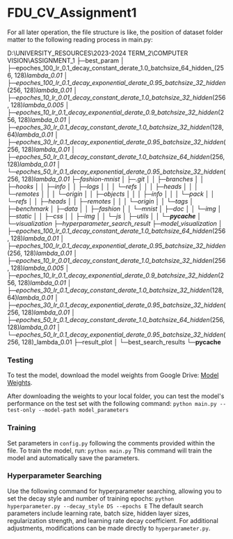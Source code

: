 # FDU_CV_Assignment1
For all later operation, the file structure is like, the position of dataset folder matter to the following reading process in main.py:

D:\UNIVERSITY_RESOURCES\2023-2024 TERM_2\COMPUTER VISION\ASSIGNMENT_1
├─best_param
│  ├─epoches_100_lr_0.1_decay_constant_derate_1.0_batchsize_64_hidden_(256, 128)_lambda_0.01
│  ├─epoches_100_lr_0.1_decay_exponential_derate_0.95_batchsize_32_hidden_(256, 128)_lambda_0.01
│  ├─epoches_10_lr_0.01_decay_constant_derate_1.0_batchsize_32_hidden_(256, 128)_lambda_0.005
│  ├─epoches_10_lr_0.1_decay_exponential_derate_0.9_batchsize_32_hidden_(256, 128)_lambda_0.01
│  ├─epoches_30_lr_0.1_decay_constant_derate_1.0_batchsize_32_hidden_(128, 64)_lambda_0.01
│  ├─epoches_30_lr_0.1_decay_exponential_derate_0.95_batchsize_32_hidden_(256, 128)_lambda_0.01
│  ├─epoches_50_lr_0.1_decay_constant_derate_1.0_batchsize_64_hidden_(256, 128)_lambda_0.01
│  └─epoches_50_lr_0.1_decay_exponential_derate_0.95_batchsize_32_hidden_(256, 128)_lambda_0.01
├─fashion-mnist
│  ├─.git
│  │  ├─branches
│  │  ├─hooks
│  │  ├─info
│  │  ├─logs
│  │  │  └─refs
│  │  │      ├─heads
│  │  │      └─remotes
│  │  │          └─origin
│  │  ├─objects
│  │  │  ├─info
│  │  │  └─pack
│  │  └─refs
│  │      ├─heads
│  │      ├─remotes
│  │      │  └─origin
│  │      └─tags
│  ├─benchmark
│  ├─data
│  │  ├─fashion
│  │  └─mnist
│  ├─doc
│  │  └─img
│  ├─static
│  │  ├─css
│  │  ├─img
│  │  └─js
│  ├─utils
│  │  └─__pycache__
│  └─visualization
├─hyperparameter_search_result
├─model_visualization
│  ├─epoches_100_lr_0.1_decay_constant_derate_1.0_batchsize_64_hidden_(256, 128)_lambda_0.01
│  ├─epoches_100_lr_0.1_decay_exponential_derate_0.95_batchsize_32_hidden_(256, 128)_lambda_0.01
│  ├─epoches_10_lr_0.01_decay_constant_derate_1.0_batchsize_32_hidden_(256, 128)_lambda_0.005
│  ├─epoches_10_lr_0.1_decay_exponential_derate_0.9_batchsize_32_hidden_(256, 128)_lambda_0.01
│  ├─epoches_30_lr_0.1_decay_constant_derate_1.0_batchsize_32_hidden_(128, 64)_lambda_0.01
│  ├─epoches_30_lr_0.1_decay_exponential_derate_0.95_batchsize_32_hidden_(256, 128)_lambda_0.01
│  ├─epoches_50_lr_0.1_decay_constant_derate_1.0_batchsize_64_hidden_(256, 128)_lambda_0.01
│  └─epoches_50_lr_0.1_decay_exponential_derate_0.95_batchsize_32_hidden_(256, 128)_lambda_0.01
├─result_plot
│  └─best_search_results
└─__pycache__


### Testing
To test the model, download the model weights from Google Drive:
[Model Weights](https://drive.google.com/drive/folders/1uTwq6ZPBVR2kLWwqin_I10n2ULNaI40I?usp=sharing).

After downloading the weights to your local folder, you can test the model's performance on the test set with the following command: ```python main.py --test-only --model-path model_parameters```


### Training
Set parameters in `config.py` following the comments provided within the file. To train the model, run: ```python main.py```
This command will train the model and automatically save the parameters.

### Hyperparameter Searching
Use the following command for hyperparameter searching, allowing you to set the decay style and number of training epochs: ```python hyperparameter.py --decay_style DS --epochs E```
The default search parameters include learning rate, batch size, hidden layer sizes, regularization strength, and learning rate decay coefficient. For additional adjustments, modifications can be made directly to `hyperparameter.py`.




